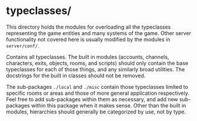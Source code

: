 # typeclasses/

This directory holds the modules for overloading all the typeclasses
representing the game entities and many systems of the game. Other
server functionality not covered here is usually modified by the
modules in `server/conf/`.

Contains all typeclasses. The built in modules (accounts, channels,
characters, exits, objects, rooms, and scripts) should only contain
the base typeclasses for each of those things, and any similarly broad
utilities. The docstrings for the built in classes should not be removed.

The sub-packages `./local` and `./misc` contain those typeclasses
limited to specific rooms or areas and those of more general application
respectively. Feel free to add sub-packages within them as necessary,
and add new sub-packages within this package when it makes sense. Other
than the built in modules, hierarchies should generally be categorized
by use, not by type.

